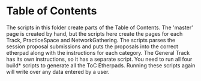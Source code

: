 # Table of Contents

The scripts in this folder create parts of the Table of Contents. The 'master' page is created by hand, but the scripts here create the pages for each Track, PracticeSpace and NetworkGathering.  The scripts parses the session proposal submissions and puts the proposals into the correct etherpad along with the instructions for each category.  The General Track has its own instructions, so it has a separate script.  You need to run all four build* scripts to generate all the ToC Etherpads.  Running these scripts again will write over any data entered by a user.